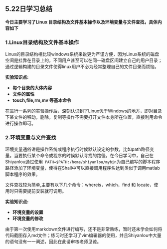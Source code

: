 ## 5.22日学习总结
**今日主要学习了Linux 目录结构及文件基本操作以及环境变量与文件查找，具体内容如下**

### 1.Linux目录结构及文件基本操作 ###

Linux的目录结构相比较windows系统来说更为严谨方便，因为Linux系统的磁盘空间是挂靠在目录上的，不同用户甚至可以在同一磁盘区间建立自己的用户目录；通过逻辑构建的目录文件使得linux用户不必为经常整理自己的文件目录而烦恼。

**实验知识点:**

- **每个目录的大体内容** 
- **文件的属性**
- **touch,file,rm,mv 等基本命令**

在进行一系列的实验操作后，深刻认识到了Linux优于Windows的地方，即对目录下某文件的移动，删除，复制等操作不需要打开文件本身所在位置，直接利用命令进行操作即可。
### 2.环境变量与文件查找 ###

环境变量通俗讲是操作系统或程序执行时候默认设定的参数，比如path路径变量。当要执行某个命令或程序的时候默认寻找的路径。在今日学习中，自己在Shiyanlou通过使用` PATH=$PATH:/home/shiyanlou/mybin`为自己编写的脚本程序路径添加了环境变量，使得在Shall中可以直接调用程序名达到类似于调用matlab脚本程序的效果。

文件查找较为简单,主要有以下几个命令：whereis，which，find 和 locate，使用时只需要提前安装就可调用。

**实验知识点:**

- **环境变量的设置**
- **环境变量的修改** 

由于第一次使用markdown文件进行编写，还不是非常熟练，暂时还未学会如何将代码截图存入md文件；练习时还学习了vim编辑器的使用，并且Shiyanlou中大量的语句没有一一阐述，因此在此请审核老师见谅。
